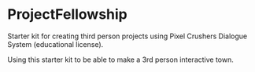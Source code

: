 # ProjectFellowship
Starter kit for creating third person projects using Pixel Crushers Dialogue System (educational license).

Using this starter kit to be able to make a 3rd person interactive town.
